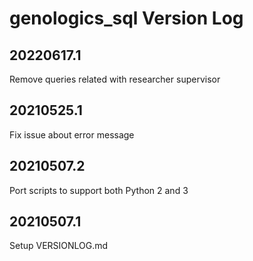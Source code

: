 # genologics_sql Version Log

## 20220617.1
Remove queries related with researcher supervisor

## 20210525.1
Fix issue about error message

## 20210507.2
Port scripts to support both Python 2 and 3

## 20210507.1
Setup VERSIONLOG.md
